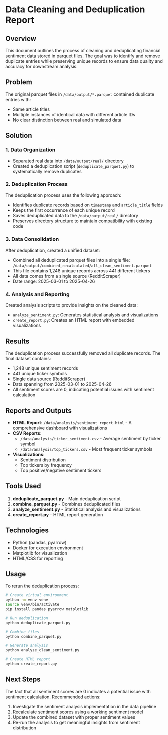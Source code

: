 # Data Cleaning and Deduplication Report

## Overview

This document outlines the process of cleaning and deduplicating financial sentiment data stored in parquet files. The goal was to identify and remove duplicate entries while preserving unique records to ensure data quality and accuracy for downstream analysis.

## Problem

The original parquet files in `/data/output/*.parquet` contained duplicate entries with:
- Same article titles
- Multiple instances of identical data with different article IDs
- No clear distinction between real and simulated data

## Solution

### 1. Data Organization

- Separated real data into `/data/output/real/` directory
- Created a deduplication script (`deduplicate_parquet.py`) to systematically remove duplicates

### 2. Deduplication Process

The deduplication process uses the following approach:
- Identifies duplicate records based on `timestamp` and `article_title` fields
- Keeps the first occurrence of each unique record
- Saves deduplicated data to the `/data/output/real/` directory
- Preserves directory structure to maintain compatibility with existing code

### 3. Data Consolidation

After deduplication, created a unified dataset:
- Combined all deduplicated parquet files into a single file: `/data/output/combined_recalculated/all_clean_sentiment.parquet`
- This file contains 1,248 unique records across 441 different tickers
- All data comes from a single source (RedditScraper)
- Date range: 2025-03-01 to 2025-04-26

### 4. Analysis and Reporting

Created analysis scripts to provide insights on the cleaned data:
- `analyze_sentiment.py`: Generates statistical analysis and visualizations
- `create_report.py`: Creates an HTML report with embedded visualizations

## Results

The deduplication process successfully removed all duplicate records. The final dataset contains:
- 1,248 unique sentiment records
- 441 unique ticker symbols
- Single data source (RedditScraper)
- Data spanning from 2025-03-01 to 2025-04-26
- All sentiment scores are 0, indicating potential issues with sentiment calculation

## Reports and Outputs

- **HTML Report**: `/data/analysis/sentiment_report.html` - A comprehensive dashboard with visualizations
- **CSV Reports**:
  - `/data/analysis/ticker_sentiment.csv` - Average sentiment by ticker symbol
  - `/data/analysis/top_tickers.csv` - Most frequent ticker symbols
- **Visualizations**: 
  - Sentiment distribution
  - Top tickers by frequency
  - Top positive/negative sentiment tickers

## Tools Used

1. **deduplicate_parquet.py** - Main deduplication script
2. **combine_parquet.py** - Combines deduplicated files
3. **analyze_sentiment.py** - Statistical analysis and visualizations
4. **create_report.py** - HTML report generation

## Technologies

- Python (pandas, pyarrow)
- Docker for execution environment
- Matplotlib for visualization
- HTML/CSS for reporting

## Usage

To rerun the deduplication process:

```bash
# Create virtual environment
python -m venv venv
source venv/bin/activate
pip install pandas pyarrow matplotlib

# Run deduplication
python deduplicate_parquet.py

# Combine files
python combine_parquet.py

# Generate analysis
python analyze_clean_sentiment.py

# Create HTML report
python create_report.py
```

## Next Steps

The fact that all sentiment scores are 0 indicates a potential issue with sentiment calculation. Recommended actions:

1. Investigate the sentiment analysis implementation in the data pipeline
2. Recalculate sentiment scores using a working sentiment model
3. Update the combined dataset with proper sentiment values
4. Re-run the analysis to get meaningful insights from sentiment distribution